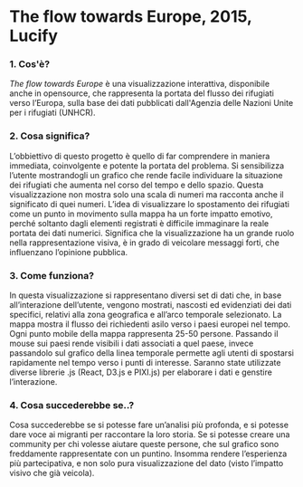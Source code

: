 # The flow towards Europe, 2015, Lucify

 ### 1. Cos'è?  
_The flow towards Europe_ è una visualizzazione interattiva, disponibile anche in opensource, che rappresenta la portata del flusso dei rifugiati verso l’Europa, sulla base dei dati pubblicati dall'Agenzia delle Nazioni Unite per i rifugiati (UNHCR).

 ### 2. Cosa significa?  
L’obbiettivo di questo progetto è quello di far comprendere in maniera immediata, coinvolgente e potente la portata del problema. Si sensibilizza l’utente mostrandogli un grafico che rende facile individuare la situazione dei rifugiati che aumenta nel corso del tempo e dello spazio. Questa visualizzazione non mostra solo una scala di numeri ma racconta anche il significato di quei numeri. L’idea di visualizzare lo spostamento dei rifugiati come un punto in movimento sulla mappa ha un forte impatto emotivo, perché soltanto dagli elementi registrati è difficile immaginare la reale portata dei dati numerici. Significa che la visualizzazione ha un grande ruolo nella rappresentazione visiva, è in grado di veicolare messaggi forti, che influenzano l’opinione pubblica.
 
 ### 3. Come funziona?  
In questa visualizzazione si rappresentano diversi set di dati che, in base all’interazione dell’utente, vengono mostrati, nascosti ed evidenziati dei dati specifici, relativi alla zona geografica e all’arco temporale selezionato.
La mappa mostra il flusso dei richiedenti asilo verso i paesi europei nel tempo. Ogni punto mobile della mappa rappresenta 25-50 persone. Passando il mouse sui paesi rende visibili i dati associati a quel paese, invece passandolo sul grafico della linea temporale permette agli utenti di spostarsi rapidamente nel tempo verso i punti di interesse. Saranno state utilizzate diverse librerie .js (React, D3.js e PIXI.js) per elaborare i dati e genstire l’interazione.
 
 ### 4. Cosa succederebbe se..?  
Cosa succederebbe se si potesse fare un’analisi più profonda, e si potesse dare voce ai migranti per raccontare la loro storia. Se si potesse creare una community per chi volesse aiutare queste persone, che sul grafico sono freddamente rappresentate con un puntino. Insomma rendere l’esperienza più partecipativa, e non solo pura visualizzazione del dato (visto l’impatto visivo che già veicola).
